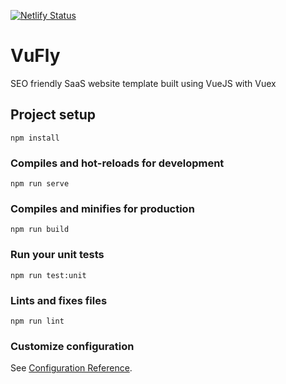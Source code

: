 [![Netlify Status](https://api.netlify.com/api/v1/badges/3abba714-cdc0-41a6-a2e7-39f69d6bbaa3/deploy-status)](https://app.netlify.com/sites/vufly/deploys)

# VuFly
SEO friendly SaaS website template built using VueJS with Vuex

## Project setup
```
npm install
```

### Compiles and hot-reloads for development
```
npm run serve
```

### Compiles and minifies for production
```
npm run build
```

### Run your unit tests
```
npm run test:unit
```

### Lints and fixes files
```
npm run lint
```

### Customize configuration
See [Configuration Reference](https://cli.vuejs.org/config/).
